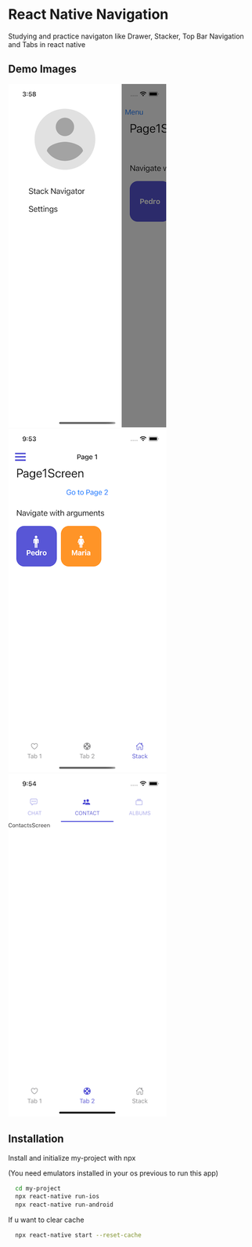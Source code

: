 # React Native Navigation

Studying and practice navigaton like Drawer, Stacker, Top Bar Navigation and Tabs in react native

## Demo Images

![image](./simulator.png)
![image](./simulator2.png)
![image](./simulator3.png)

## Installation

Install and initialize my-project with npx

(You need emulators installed in your os previous to run this app)

```bash
  cd my-project
  npx react-native run-ios
  npx react-native run-android
```

If u want to clear cache

```bash
  npx react-native start --reset-cache
```
